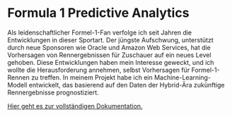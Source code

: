 # Formula 1 Predictive Analytics 

Als leidenschaftlicher Formel-1-Fan verfolge ich seit Jahren die Entwicklungen in dieser Sportart. Der jüngste Aufschwung, unterstützt durch neue Sponsoren wie Oracle und Amazon Web Services, hat die Vorhersagen von Rennergebnissen für Zuschauer auf ein neues Level gehoben. Diese Entwicklungen haben mein Interesse geweckt, und ich wollte die Herausforderung annehmen, selbst Vorhersagen für Formel-1-Rennen zu treffen. In meinem Projekt habe ich ein Machine-Learning-Modell entwickelt, das basierend auf den Daten der Hybrid-Ära zukünftige Rennergebnisse prognostiziert.

[Hier geht es zur vollständigen Dokumentation.](DokumentationF1Analysis.pdf)
